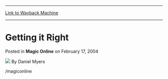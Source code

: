 
---
[Link to Wayback Machine](https://web.archive.org/web/20220118160754/https://magic.wizards.com/en/articles/archive/magic-online/getting-it-right-2004-02-17)

[_metadata_:author]:- "Daniel Myers"
[_metadata_:description]:- "/magiconline"
[_metadata_:generator]:- "Drupal 7 (http://drupal.org)"
[_metadata_:node]:- "623916"
[_metadata_:publish_date]:- "2004-02-17"
[_metadata_:source]:- "div-main-content"
[_metadata_:title]:- "Getting it Right"
[_metadata_:wayback_capture_timestamp]:- "2022-01-18 16:07:54"
[_metadata_:wayback_raw_url]:- "https://web.archive.org/web/20220118160754id_/https://magic.wizards.com/en/articles/archive/magic-online/getting-it-right-2004-02-17"
[_metadata_:wayback_url]:- "https://magic.wizards.com/en/articles/archive/magic-online/getting-it-right-2004-02-17"
---


Getting it Right
================



 Posted in **Magic Online**
 on February 17, 2004 






![](https://media.magic.wizards.com/styles/auth_small/public/generic-avatar-150_265.png)
By Daniel Myers











/magiconline





